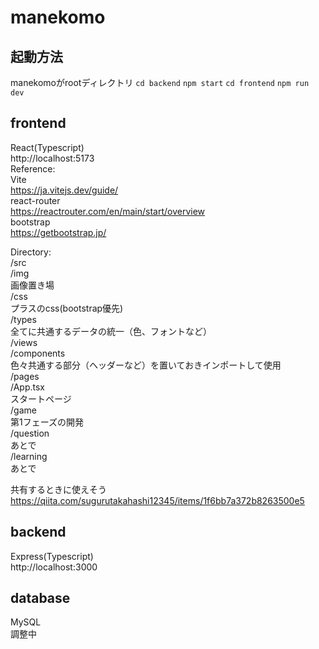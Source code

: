 # manekomo
## 起動方法
manekomoがrootディレクトリ
`cd backend`
`npm start`
`cd frontend`
`npm run dev`


## frontend  
  React(Typescript)   
    http://localhost:5173  
  Reference:  
    Vite  
      https://ja.vitejs.dev/guide/  
    react-router  
      https://reactrouter.com/en/main/start/overview  
    bootstrap  
      https://getbootstrap.jp/  

  Directory:  
    /src  
      /img  
        画像置き場  
      /css  
        プラスのcss(bootstrap優先)   
      /types  
        全てに共通するデータの統一（色、フォントなど）  
      /views  
        /components  
          色々共通する部分（ヘッダーなど）を置いておきインポートして使用  
        /pages  
          /App.tsx  
            スタートページ  
          /game  
            第1フェーズの開発  
          /question  
            あとで  
          /learning  
            あとで  



共有するときに使えそう  
https://qiita.com/sugurutakahashi12345/items/1f6bb7a372b8263500e5  




## backend  
  Express(Typescript)  
    http://localhost:3000  



## database  
  MySQL  
  調整中